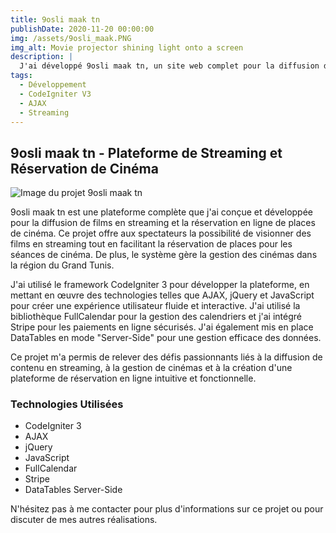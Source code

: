 ```yaml
---
title: 9osli maak tn
publishDate: 2020-11-20 00:00:00
img: /assets/9osli_maak.PNG
img_alt: Movie projector shining light onto a screen
description: |
  J'ai développé 9osli maak tn, un site web complet pour la diffusion de films en streaming et la réservation en ligne de places de cinéma. J'ai également mis en place un système de gestion pour les cinémas dans la région du Grand Tunis. Le projet a été réalisé avec CodeIgniter 3, AJAX, jQuery et des technologies telles que DataTables Server-Side, FullCalendar et Stripe.
tags:
  - Développement
  - CodeIgniter V3
  - AJAX
  - Streaming
---
```


## 9osli maak tn - Plateforme de Streaming et Réservation de Cinéma

![Image du projet 9osli maak tn](/assets/cin.PNG)

9osli maak tn est une plateforme complète que j'ai conçue et développée pour la diffusion de films en streaming et la réservation en ligne de places de cinéma. Ce projet offre aux spectateurs la possibilité de visionner des films en streaming tout en facilitant la réservation de places pour les séances de cinéma. De plus, le système gère la gestion des cinémas dans la région du Grand Tunis.

J'ai utilisé le framework CodeIgniter 3 pour développer la plateforme, en mettant en œuvre des technologies telles que AJAX, jQuery et JavaScript pour créer une expérience utilisateur fluide et interactive. J'ai utilisé la bibliothèque FullCalendar pour la gestion des calendriers et j'ai intégré Stripe pour les paiements en ligne sécurisés. J'ai également mis en place DataTables en mode "Server-Side" pour une gestion efficace des données.

Ce projet m'a permis de relever des défis passionnants liés à la diffusion de contenu en streaming, à la gestion de cinémas et à la création d'une plateforme de réservation en ligne intuitive et fonctionnelle.

### Technologies Utilisées

- CodeIgniter 3
- AJAX
- jQuery
- JavaScript
- FullCalendar
- Stripe
- DataTables Server-Side

N'hésitez pas à me contacter pour plus d'informations sur ce projet ou pour discuter de mes autres réalisations.
